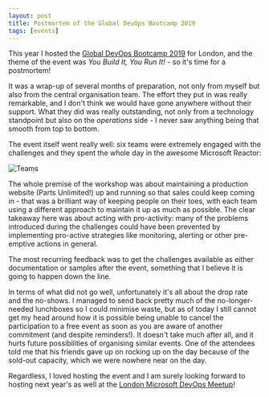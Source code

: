 ```yaml
---
layout: post
title: Postmortem of the Global DevOps Bootcamp 2019
tags: [events]
---
```

This year I hosted the [Global DevOps Bootcamp 2019](https://globaldevopsbootcamp.com/) for London, and the theme of the event was _You Build It, You Run It!_ - so it's time for a postmortem!

It was a wrap-up of several months of preparation, not only from myself but also from the central organisation team. The effort they put in was really remarkable, and I don't think we would have gone anywhere without their support. What they did was really outstanding, not only from a technology standpoint but also on the _operations_ side - I never saw anything being that smooth from top to bottom.

The event itself went really well: six teams were extremely engaged with the challenges and they spent the whole day in the awesome Microsoft Reactor:

![Teams](https://pbs.twimg.com/media/D9GIuxfVAAAIgAJ.jpg)

The whole premise of the workshop was about maintaining a production website (Parts Unlimited!) up and running so that sales could keep coming in - that was a brilliant way of keeping people on their toes, with each team using a different approach to maintain it up as much as possible. The clear takeaway here was about acting with pro-activity: many of the problems introduced during the challenges could have been prevented by implementing pro-active strategies like monitoring, alerting or other pre-emptive actions in general.

The most recurring feedback was to get the challenges available as either documentation or samples after the event, something that I believe it is going to happen down the line.

In terms of what did not go well, unfortunately it's all about the drop rate and the no-shows. I managed to send back pretty much of the no-longer-needed lunchboxes so I could minimise waste, but as of today I still cannot get my head around how it is possible being unable to cancel the participation to a free event as soon as you are aware of another commitment (and despite reminders!). It doesn't take much after all, and it hurts future possibilities of organising similar events. One of the attendees told me that his friends gave up on rocking up on the day because of the sold-out capacity, which we were nowhere near on the day.

Regardless, I loved hosting the event and I am surely looking forward to hosting next year's as well at the [London Microsoft DevOps Meetup](https://www.meetup.com/London-Microsoft-DevOps/)!
